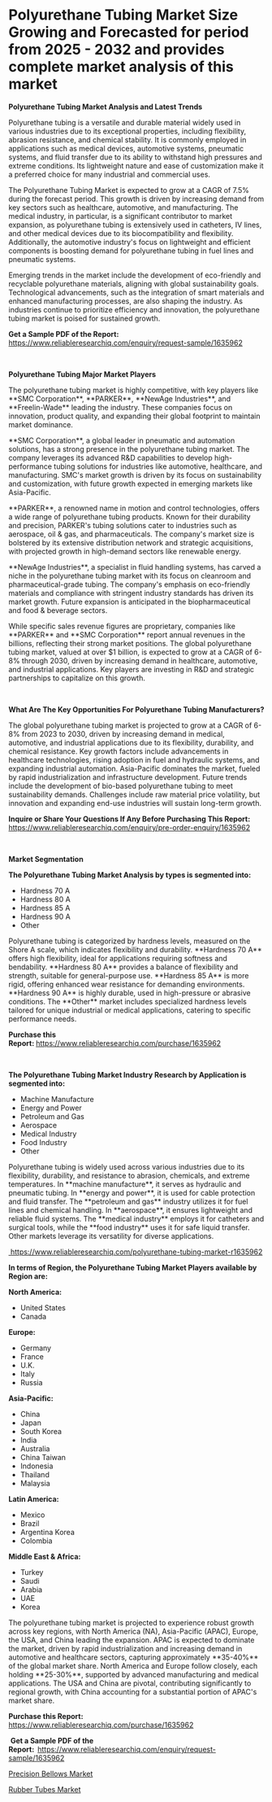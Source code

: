 <p><h1>Polyurethane Tubing Market Size Growing and Forecasted for period from 2025 - 2032 and provides complete market analysis of this market</h1></p><p><strong>Polyurethane Tubing Market Analysis and Latest Trends</strong></p>
<p><p>Polyurethane tubing is a versatile and durable material widely used in various industries due to its exceptional properties, including flexibility, abrasion resistance, and chemical stability. It is commonly employed in applications such as medical devices, automotive systems, pneumatic systems, and fluid transfer due to its ability to withstand high pressures and extreme conditions. Its lightweight nature and ease of customization make it a preferred choice for many industrial and commercial uses.</p><p>The Polyurethane Tubing Market is expected to grow at a CAGR of 7.5% during the forecast period. This growth is driven by increasing demand from key sectors such as healthcare, automotive, and manufacturing. The medical industry, in particular, is a significant contributor to market expansion, as polyurethane tubing is extensively used in catheters, IV lines, and other medical devices due to its biocompatibility and flexibility. Additionally, the automotive industry's focus on lightweight and efficient components is boosting demand for polyurethane tubing in fuel lines and pneumatic systems.</p><p>Emerging trends in the market include the development of eco-friendly and recyclable polyurethane materials, aligning with global sustainability goals. Technological advancements, such as the integration of smart materials and enhanced manufacturing processes, are also shaping the industry. As industries continue to prioritize efficiency and innovation, the polyurethane tubing market is poised for sustained growth.</p></p>
<p><strong>Get a Sample PDF of the Report:&nbsp;</strong> <a href="https://www.reliableresearchiq.com/enquiry/request-sample/1635962?utm_campaign=1119&utm_medium=2&utm_source=Github&utm_content=ia&utm_term=25012025&utm_id=polyurethane-tubing">https://www.reliableresearchiq.com/enquiry/request-sample/1635962</a></p>
<p>&nbsp;</p>
<p><strong>Polyurethane Tubing Major Market Players</strong></p>
<p><p>The polyurethane tubing market is highly competitive, with key players like **SMC Corporation**, **PARKER**, **NewAge Industries**, and **Freelin-Wade** leading the industry. These companies focus on innovation, product quality, and expanding their global footprint to maintain market dominance.</p><p>**SMC Corporation**, a global leader in pneumatic and automation solutions, has a strong presence in the polyurethane tubing market. The company leverages its advanced R&D capabilities to develop high-performance tubing solutions for industries like automotive, healthcare, and manufacturing. SMC's market growth is driven by its focus on sustainability and customization, with future growth expected in emerging markets like Asia-Pacific.</p><p>**PARKER**, a renowned name in motion and control technologies, offers a wide range of polyurethane tubing products. Known for their durability and precision, PARKER's tubing solutions cater to industries such as aerospace, oil & gas, and pharmaceuticals. The company's market size is bolstered by its extensive distribution network and strategic acquisitions, with projected growth in high-demand sectors like renewable energy.</p><p>**NewAge Industries**, a specialist in fluid handling systems, has carved a niche in the polyurethane tubing market with its focus on cleanroom and pharmaceutical-grade tubing. The company's emphasis on eco-friendly materials and compliance with stringent industry standards has driven its market growth. Future expansion is anticipated in the biopharmaceutical and food & beverage sectors.</p><p>While specific sales revenue figures are proprietary, companies like **PARKER** and **SMC Corporation** report annual revenues in the billions, reflecting their strong market positions. The global polyurethane tubing market, valued at over $1 billion, is expected to grow at a CAGR of 6-8% through 2030, driven by increasing demand in healthcare, automotive, and industrial applications. Key players are investing in R&D and strategic partnerships to capitalize on this growth.</p></p>
<p>&nbsp;</p>
<p><strong>What Are The Key Opportunities For Polyurethane Tubing Manufacturers?</strong></p>
<p><p>The global polyurethane tubing market is projected to grow at a CAGR of 6-8% from 2023 to 2030, driven by increasing demand in medical, automotive, and industrial applications due to its flexibility, durability, and chemical resistance. Key growth factors include advancements in healthcare technologies, rising adoption in fuel and hydraulic systems, and expanding industrial automation. Asia-Pacific dominates the market, fueled by rapid industrialization and infrastructure development. Future trends include the development of bio-based polyurethane tubing to meet sustainability demands. Challenges include raw material price volatility, but innovation and expanding end-use industries will sustain long-term growth.</p></p>
<p><strong>Inquire or Share Your Questions If Any Before Purchasing This Report:</strong> <a href="https://www.reliableresearchiq.com/enquiry/pre-order-enquiry/1635962?utm_campaign=1119&utm_medium=2&utm_source=Github&utm_content=ia&utm_term=25012025&utm_id=polyurethane-tubing">https://www.reliableresearchiq.com/enquiry/pre-order-enquiry/1635962</a></p>
<p>&nbsp;</p>
<p><strong>Market Segmentation</strong></p>
<p><strong>The Polyurethane Tubing Market Analysis by types is segmented into:</strong></p>
<p><ul><li>Hardness 70 A</li><li>Hardness 80 A</li><li>Hardness 85 A</li><li>Hardness 90 A</li><li>Other</li></ul></p>
<p><p>Polyurethane tubing is categorized by hardness levels, measured on the Shore A scale, which indicates flexibility and durability. **Hardness 70 A** offers high flexibility, ideal for applications requiring softness and bendability. **Hardness 80 A** provides a balance of flexibility and strength, suitable for general-purpose use. **Hardness 85 A** is more rigid, offering enhanced wear resistance for demanding environments. **Hardness 90 A** is highly durable, used in high-pressure or abrasive conditions. The **Other** market includes specialized hardness levels tailored for unique industrial or medical applications, catering to specific performance needs.</p></p>
<p><strong>Purchase this Report:&nbsp;</strong><a href="https://www.reliableresearchiq.com/purchase/1635962?utm_campaign=1119&utm_medium=2&utm_source=Github&utm_content=ia&utm_term=25012025&utm_id=polyurethane-tubing">https://www.reliableresearchiq.com/purchase/1635962</a></p>
<p>&nbsp;</p>
<p><strong>The Polyurethane Tubing Market Industry Research by Application is segmented into:</strong></p>
<p><ul><li>Machine Manufacture</li><li>Energy and Power</li><li>Petroleum and Gas</li><li>Aerospace</li><li>Medical Industry</li><li>Food Industry</li><li>Other</li></ul></p>
<p><p>Polyurethane tubing is widely used across various industries due to its flexibility, durability, and resistance to abrasion, chemicals, and extreme temperatures. In **machine manufacture**, it serves as hydraulic and pneumatic tubing. In **energy and power**, it is used for cable protection and fluid transfer. The **petroleum and gas** industry utilizes it for fuel lines and chemical handling. In **aerospace**, it ensures lightweight and reliable fluid systems. The **medical industry** employs it for catheters and surgical tools, while the **food industry** uses it for safe liquid transfer. Other markets leverage its versatility for diverse applications.</p></p>
<p><a href="https://www.reliableresearchiq.com/polyurethane-tubing-market-r1635962?utm_campaign=1119&utm_medium=2&utm_source=Github&utm_content=ia&utm_term=25012025&utm_id=polyurethane-tubing">&nbsp;https://www.reliableresearchiq.com/polyurethane-tubing-market-r1635962</a></p>
<p><strong>In terms of Region, the Polyurethane Tubing Market Players available by Region are:</strong></p>
<p>
    <p> <strong> North America: </strong>
        <ul>
            <li>United States</li>
            <li>Canada</li>
        </ul>
        </p> 
    <p> <strong> Europe: </strong>
        <ul>
            <li>Germany</li>
            <li>France</li>
            <li>U.K.</li>
            <li>Italy</li>
            <li>Russia</li>
        </ul>
        </p> 
    <p> <strong> Asia-Pacific: </strong>
        <ul>
            <li>China</li>
            <li>Japan</li>
            <li>South Korea</li>
            <li>India</li>
            <li>Australia</li>
            <li>China Taiwan</li>
            <li>Indonesia</li>
            <li>Thailand</li>
            <li>Malaysia</li>
        </ul>
        </p> 
    <p> <strong> Latin America: </strong>
        <ul>
            <li>Mexico</li>
            <li>Brazil</li>
            <li>Argentina Korea</li>
            <li>Colombia</li>
        </ul>
        </p> 
    <p> <strong> Middle East & Africa: </strong>
        <ul>
            <li>Turkey</li>
            <li>Saudi</li>
            <li>Arabia</li>
            <li>UAE</li>
            <li>Korea</li>
        </ul>
    </p>
    </p>
<p><p>The polyurethane tubing market is projected to experience robust growth across key regions, with North America (NA), Asia-Pacific (APAC), Europe, the USA, and China leading the expansion. APAC is expected to dominate the market, driven by rapid industrialization and increasing demand in automotive and healthcare sectors, capturing approximately **35-40%** of the global market share. North America and Europe follow closely, each holding **25-30%**, supported by advanced manufacturing and medical applications. The USA and China are pivotal, contributing significantly to regional growth, with China accounting for a substantial portion of APAC's market share.</p></p>
<p><strong>Purchase this Report: </strong><a href="https://www.reliableresearchiq.com/purchase/1635962?utm_campaign=1119&utm_medium=2&utm_source=Github&utm_content=ia&utm_term=25012025&utm_id=polyurethane-tubing">https://www.reliableresearchiq.com/purchase/1635962</a></p>
<p>&nbsp;<strong>Get a Sample PDF of the Report:&nbsp;&nbsp;</strong><a href="https://www.reliableresearchiq.com/enquiry/request-sample/1635962?utm_campaign=1119&utm_medium=2&utm_source=Github&utm_content=ia&utm_term=25012025&utm_id=polyurethane-tubing">https://www.reliableresearchiq.com/enquiry/request-sample/1635962</a></p>
<p><strong></strong></p>
<p><p><a href="https://github.com/lynlynyusay/Market-Research-Report-List-1/blob/main/precision-bellows-market.md?utm_campaign=1119&utm_medium=2&utm_source=Github&utm_content=ia&utm_term=25012025&utm_id=polyurethane-tubing">Precision Bellows Market</a></p><p><a href="https://github.com/namvartiffer/Market-Research-Report-List-1/blob/main/rubber-tubes-market.md?utm_campaign=1119&utm_medium=2&utm_source=Github&utm_content=ia&utm_term=25012025&utm_id=polyurethane-tubing">Rubber Tubes Market</a></p></p>